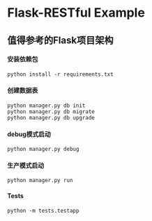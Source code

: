 # Flask-RESTful Example 

## 值得参考的Flask项目架构

#### 安装依赖包
```
python install -r requirements.txt
```

#### 创建数据表
```
python manager.py db init
python manager.py db migrate
python manager.py db upgrade
```

#### debug模式启动
```
python manager.py debug
```

#### 生产模式启动
```
python manager.py run
```

#### Tests
```
python -m tests.testapp
```
